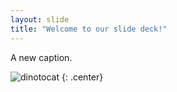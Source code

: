 ```yaml
---
layout: slide
title: "Welcome to our slide deck!"
---
```


A new caption.

![dinotocat](https://octodex.github.com/images/dinotocat.png)
{: .center}
